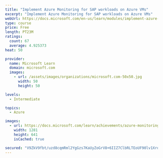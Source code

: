```yaml
---
title: "Implement Azure Monitoring for SAP workloads on Azure VMs"
excerpt: "Implement Azure Monitoring for SAP workloads on Azure VMs"
webUrl: https://docs.microsoft.com/en-us/learn/modules/implement-azure-monitoring-sap-workloads-azure-virtual-machines/
type: course
price: Free
length: PT23M
ratings:
  count: 67
  average: 4.925373
heat: 50

provider:
  name: Microsoft Learn
  domain: microsoft.com
  images:
    - url: /assets/images/organizations/microsoft.com-50x50.jpg
      width: 50
      height: 50

levels:
  - Intermediate

topics:
  - Azure

images:
  - url: https://docs.microsoft.com/learn/achievements/azure-monitoring-sap-workloads-social.png
    width: 1281
    height: 641
    isCached: true

secured: "V9ZkV9fbt/uzd8cqmRml2YgGzs7KaUyZoGrV8+6IIZ7ClbRLTEoUF90lv1XrdLk2F4s13GSG15ox6JvCU82K6ZMDlmsaTCaHCfJPuMfJG8ZDHEI8f0/TuzdFgnuglyscLYGvi8XZ6VB4yfkx6/HHMd8dL3XzjlfFlFwq7YkERA6PrSyLWII93scwNfcB67e+iVpO5zrnrrLnH6N0BBzbu+qdW5ZblEqfUNFrQazcbYSog9NTO6D7OvQauyiEs2O2CHDW92PA8b/1+28QafGFgNF7JfRbNAJFbONo3+8hEdxctteU+CDJVOwB6MoCOs6f/FkfDEAoJYcazABAyxXk4vjaeWCwZMAJdUt+UN7f950X+igmz4jfuTTxGgM6GFoBbcO1jbvRcv/P/a7VCJLcdKJ1orcfy0Dsppdqd5pRqFU=;eebluxpWlDuVLkFTlq/8ng=="
---
```


